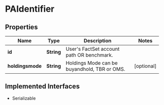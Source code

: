 

# PAIdentifier

## Properties

Name | Type | Description | Notes
------------ | ------------- | ------------- | -------------
**id** | **String** | User&#39;s FactSet account path OR benchmark. | 
**holdingsmode** | **String** | Holdings Mode can be buyandhold, TBR or OMS. |  [optional]


## Implemented Interfaces

* Serializable


